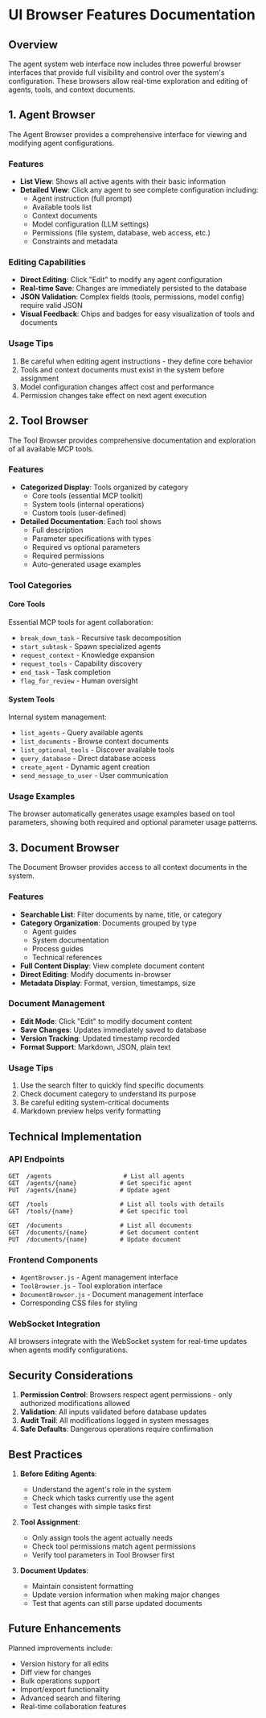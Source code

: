 # UI Browser Features Documentation

## Overview

The agent system web interface now includes three powerful browser interfaces that provide full visibility and control over the system's configuration. These browsers allow real-time exploration and editing of agents, tools, and context documents.

## 1. Agent Browser

The Agent Browser provides a comprehensive interface for viewing and modifying agent configurations.

### Features
- **List View**: Shows all active agents with their basic information
- **Detailed View**: Click any agent to see complete configuration including:
  - Agent instruction (full prompt)
  - Available tools list
  - Context documents
  - Model configuration (LLM settings)
  - Permissions (file system, database, web access, etc.)
  - Constraints and metadata

### Editing Capabilities
- **Direct Editing**: Click "Edit" to modify any agent configuration
- **Real-time Save**: Changes are immediately persisted to the database
- **JSON Validation**: Complex fields (tools, permissions, model config) require valid JSON
- **Visual Feedback**: Chips and badges for easy visualization of tools and documents

### Usage Tips
1. Be careful when editing agent instructions - they define core behavior
2. Tools and context documents must exist in the system before assignment
3. Model configuration changes affect cost and performance
4. Permission changes take effect on next agent execution

## 2. Tool Browser

The Tool Browser provides comprehensive documentation and exploration of all available MCP tools.

### Features
- **Categorized Display**: Tools organized by category
  - Core tools (essential MCP toolkit)
  - System tools (internal operations)
  - Custom tools (user-defined)
- **Detailed Documentation**: Each tool shows
  - Full description
  - Parameter specifications with types
  - Required vs optional parameters
  - Required permissions
  - Auto-generated usage examples

### Tool Categories

#### Core Tools
Essential MCP tools for agent collaboration:
- `break_down_task` - Recursive task decomposition
- `start_subtask` - Spawn specialized agents
- `request_context` - Knowledge expansion
- `request_tools` - Capability discovery
- `end_task` - Task completion
- `flag_for_review` - Human oversight

#### System Tools
Internal system management:
- `list_agents` - Query available agents
- `list_documents` - Browse context documents
- `list_optional_tools` - Discover available tools
- `query_database` - Direct database access
- `create_agent` - Dynamic agent creation
- `send_message_to_user` - User communication

### Usage Examples
The browser automatically generates usage examples based on tool parameters, showing both required and optional parameter usage patterns.

## 3. Document Browser

The Document Browser provides access to all context documents in the system.

### Features
- **Searchable List**: Filter documents by name, title, or category
- **Category Organization**: Documents grouped by type
  - Agent guides
  - System documentation
  - Process guides
  - Technical references
- **Full Content Display**: View complete document content
- **Direct Editing**: Modify documents in-browser
- **Metadata Display**: Format, version, timestamps, size

### Document Management
- **Edit Mode**: Click "Edit" to modify document content
- **Save Changes**: Updates immediately saved to database
- **Version Tracking**: Updated timestamp recorded
- **Format Support**: Markdown, JSON, plain text

### Usage Tips
1. Use the search filter to quickly find specific documents
2. Check document category to understand its purpose
3. Be careful editing system-critical documents
4. Markdown preview helps verify formatting

## Technical Implementation

### API Endpoints
```
GET  /agents                    # List all agents
GET  /agents/{name}            # Get specific agent
PUT  /agents/{name}            # Update agent

GET  /tools                    # List all tools with details
GET  /tools/{name}             # Get specific tool

GET  /documents                # List all documents
GET  /documents/{name}         # Get document content  
PUT  /documents/{name}         # Update document
```

### Frontend Components
- `AgentBrowser.js` - Agent management interface
- `ToolBrowser.js` - Tool exploration interface
- `DocumentBrowser.js` - Document management interface
- Corresponding CSS files for styling

### WebSocket Integration
All browsers integrate with the WebSocket system for real-time updates when agents modify configurations.

## Security Considerations

1. **Permission Control**: Browsers respect agent permissions - only authorized modifications allowed
2. **Validation**: All inputs validated before database updates
3. **Audit Trail**: All modifications logged in system messages
4. **Safe Defaults**: Dangerous operations require confirmation

## Best Practices

1. **Before Editing Agents**:
   - Understand the agent's role in the system
   - Check which tasks currently use the agent
   - Test changes with simple tasks first

2. **Tool Assignment**:
   - Only assign tools the agent actually needs
   - Check tool permissions match agent permissions
   - Verify tool parameters in Tool Browser first

3. **Document Updates**:
   - Maintain consistent formatting
   - Update version information when making major changes
   - Test that agents can still parse updated documents

## Future Enhancements

Planned improvements include:
- Version history for all edits
- Diff view for changes
- Bulk operations support
- Import/export functionality
- Advanced search and filtering
- Real-time collaboration features